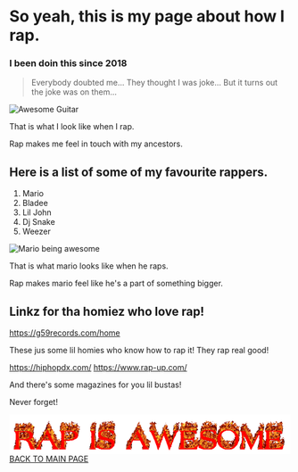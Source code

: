 # So yeah, this is my page about how I rap.

### I been doin this since 2018
> Everybody doubted me...
> They thought I was joke...
> But it turns out the joke was on them...

![Awesome Guitar](https://i.pinimg.com/originals/68/57/6c/68576cc37c90ee3b241bcc4ba9a29aae.gif)

That is what I look like when I rap.

Rap makes me feel in touch with my ancestors.


## Here is a list of some of my favourite rappers.
1. Mario
2. Bladee
3. Lil John
4. Dj Snake
5. Weezer

![Mario being awesome](https://media3.giphy.com/media/2rACp9a8RJCq5q2aqN/200.gif)

That is what mario looks like when he raps.

Rap makes mario feel like he's a part of something bigger.

## Linkz for tha homiez who love rap!

https://g59records.com/home

These jus some lil homies who know how to rap it!
They rap real good!

https://hiphopdx.com/
https://www.rap-up.com/

And there's some magazines for you lil bustas!

Never forget!

<img src="I hurt inside.gif"
     alt="I hurt inside"
     style="float: left; margin-right: 10px;" />
     
     
[BACK TO MAIN PAGE](README.md)
